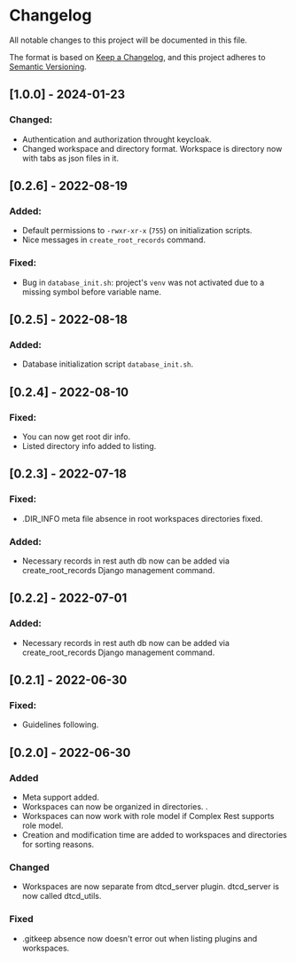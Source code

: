 # Changelog
All notable changes to this project will be documented in this file.

The format is based on [Keep a Changelog](https://keepachangelog.com/en/1.0.0/),
and this project adheres to [Semantic Versioning](https://semver.org/spec/v2.0.0.html).

## [1.0.0] - 2024-01-23
### Changed:
- Authentication and authorization throught keycloak.
- Changed workspace and directory format. Workspace is directory now with tabs as json files in it.

## [0.2.6] - 2022-08-19
### Added:
- Default permissions to `-rwxr-xr-x` (`755`) on initialization scripts.
- Nice messages in `create_root_records` command.

### Fixed:
- Bug in `database_init.sh`: project's `venv` was not activated due to a missing symbol before variable name.

## [0.2.5] - 2022-08-18
### Added:
- Database initialization script `database_init.sh`.

## [0.2.4] - 2022-08-10
### Fixed:
- You can now get root dir info.
- Listed directory info added to listing.

## [0.2.3] - 2022-07-18

### Fixed:
- .DIR_INFO meta file absence in root workspaces directories fixed.

### Added:
- Necessary records in rest auth db now can be added via create_root_records Django management command.

## [0.2.2] - 2022-07-01

### Added:
- Necessary records in rest auth db now can be added via create_root_records Django management command.

## [0.2.1] - 2022-06-30

### Fixed:
- Guidelines following.

## [0.2.0] - 2022-06-30

### Added
- Meta support added.
- Workspaces can now be organized in directories. .
- Workspaces can now work with role model if Complex Rest supports role model.
- Creation and modification time are added to workspaces and directories for sorting reasons.

### Changed
- Workspaces are now separate from dtcd_server plugin. dtcd_server is now called dtcd_utils.

### Fixed
- .gitkeep absence now doesn't error out when listing plugins and workspaces.